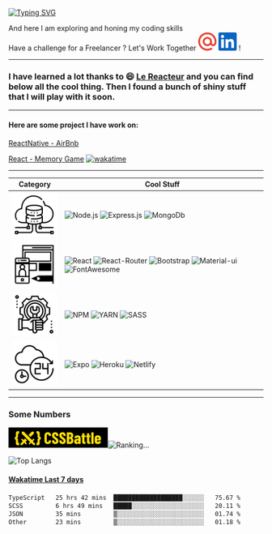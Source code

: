 <!-- ![Visitor](https://visitor-badge.laobi.icu/badge?page_id=JConan.JConan) -->

[![Typing SVG](https://readme-typing-svg.herokuapp.com?font=Goudy+Bookletter+1911&size=52&width=800&height=100&lines=Welcome+to+my+coding+lair;I+am+a+Software+Engineer;Lost+in+the+coding+matrix)](https://git.io/typing-svg)

And here I am exploring and honing my coding skills\
Have a challenge for a Freelancer ? Let's Work Together
[![email](assets/email.svg)](mailto:johan.chan@outlook.fr "sent me an email") [![linkedin](assets/linkedin.svg)](https://www.linkedin.com/in/johan-chan "Let's Go Networking") !

---

### I have learned a lot thanks to :smile: [Le Reacteur](https://www.lereacteur.io/) and you can find below all the cool thing. Then I found a bunch of shiny stuff that I will play with it soon.

---

#### Here are some project I have work on:

[ReactNative - AirBnb](https://github.com/JConan/react-native_airbnb)

[React - Memory Game](https://github.com/JConan/memory-game-challenge) [![wakatime](https://wakatime.com/badge/github/JConan/memory-game-challenge.svg)](https://wakatime.com/badge/github/JConan/memory-game-challenge)

---

|                         Category                          | Cool Stuff                                                                                                                                                                                                                                                                                                                                                                                                                                                                                                                                                                             |
| :-------------------------------------------------------: | -------------------------------------------------------------------------------------------------------------------------------------------------------------------------------------------------------------------------------------------------------------------------------------------------------------------------------------------------------------------------------------------------------------------------------------------------------------------------------------------------------------------------------------------------------------------------------------- |
|       [![Backend](assets/backend.svg)](# "Backend")       | ![Node.js](https://img.shields.io/badge/Node.js-339933?style=for-the-badge&logo=nodedotjs&logoColor=white) ![Express.js](https://img.shields.io/badge/Express.js-000000?style=for-the-badge&logo=express&logoColor=white) ![MongoDb](https://img.shields.io/badge/MongoDB-4EA94B?style=for-the-badge&logo=mongodb&logoColor=white)                                                                                                                                                                                                                                                     |
|     [![Frontend](assets/frontend.svg)](# "Frontend")      | ![React](https://img.shields.io/badge/React-20232A?style=for-the-badge&logo=react&logoColor=61DAFB) ![React-Router](https://img.shields.io/badge/React_Router-CA4245?style=for-the-badge&logo=react-router&logoColor=white) ![Bootstrap](https://img.shields.io/badge/Bootstrap-563D7C?style=for-the-badge&logo=bootstrap&logoColor=white) ![Material-ui](https://img.shields.io/badge/Material--UI-0081CB?style=for-the-badge&logo=material-ui&logoColor=white) ![FontAwesome](https://img.shields.io/badge/Font_Awesome-339AF0?style=for-the-badge&logo=fontawesome&logoColor=white) |
|          [![Tools](assets/tools.svg)](# "Tools")          | ![NPM](https://img.shields.io/badge/npm-CB3837?style=for-the-badge&logo=npm&logoColor=white) ![YARN](https://img.shields.io/badge/Yarn-2C8EBB?style=for-the-badge&logo=yarn&logoColor=white) ![SASS](https://img.shields.io/badge/Sass-CC6699?style=for-the-badge&logo=sass&logoColor=white)                                                                                                                                                                                                                                                                                           |
| [![Services](assets/services.svg)](# "Service Providers") | ![Expo](https://img.shields.io/badge/Expo-1B1F23?style=for-the-badge&logo=expo&logoColor=white) ![Heroku](https://img.shields.io/badge/Heroku-430098?style=for-the-badge&logo=heroku&logoColor=white) ![Netlify](https://img.shields.io/badge/Netlify-00C7B7?style=for-the-badge&logo=netlify&logoColor=white)                                                                                                                                                                                                                                                                         |

---

### Some Numbers

[![CSSBattle](assets/cssbattle.dev.svg)](https://cssbattle.dev/player/jconan)![Ranking...](https://img.shields.io/badge/dynamic/json?cacheSeconds=3600&color=%23FFDF00&label=&prefix=rank%20&query=rank&suffix=th&url=https%3A%2F%2Fcssbattle.dev%2Fapi%2FgetRank%3FuserId%3D9Odzg51joBRjqyk0dLSW7aUVbqr2)

![Top Langs](https://github-readme-stats.vercel.app/api/top-langs/?username=JConan&layout=compact&theme=blue-green)

#### [Wakatime Last 7 days](https://wakatime.com/@JConan)
<!--START_SECTION:waka-->

```text
TypeScript   25 hrs 42 mins  ███████████████████░░░░░░   75.67 %
SCSS         6 hrs 49 mins   █████░░░░░░░░░░░░░░░░░░░░   20.11 %
JSON         35 mins         ▒░░░░░░░░░░░░░░░░░░░░░░░░   01.74 %
Other        23 mins         ▒░░░░░░░░░░░░░░░░░░░░░░░░   01.18 %
```

<!--END_SECTION:waka-->

